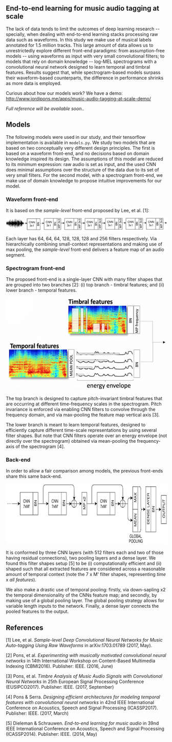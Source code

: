 ## End-to-end learning for music audio tagging at scale
The lack of data tends to limit the outcomes of deep learning research -- specially, when dealing with end-to-end learning stacks processing raw data such as waveforms. In this study we make use of musical labels annotated for 1.5 million tracks. This large amount of data allows us to unrestrictedly explore different front-end paradigms: from assumption-free models -- using waveforms as input with very small convolutional filters; to models that rely on domain knowledge -- log-MEL spectrograms with a convolutional neural network designed to learn temporal and timbral features. Results suggest that, while spectrogram-based models surpass their waveform-based counterparts, the difference in performance shrinks as more data is employed.

Curious about how our models work? We have a demo: http://www.jordipons.me/apps/music-audio-tagging-at-scale-demo/

*Full reference will be available soon..*

## Models
The following models were used in our study, and their tensorflow implementation is available in `models.py`. We study two models that are based on two conceptually very different design principles. The first is based on a waveform front-end, and no decisions based on domain knowledge inspired its design. The assumptions of this model are reduced to its minimum expression: raw audio is set as input, and the used CNN does minimal assumptions over the structure of the data due to its set of very small filters. For the second model, with a spectrogram front-end, we make use of domain knowledge to propose intuitive improvements for our model.

### Waveform front-end	

It is based on the *sample-level* front-end proposed by Lee, et al. [1]:

<p align="center"><img src="waveform.png"></p>

Each layer has 64, 64, 64, 128, 128, 128 and 256 filters respectively. Via hierarchically combining small-context representations and making use of max pooling, the *sample-level* front-end delivers a feature map of an audio segment.

### Spectrogram front-end

The proposed front-end is a single-layer CNN with many filter shapes that are grouped into two branches [2]: (i) top branch - timbral features; and (ii) lower branch - temporal features.

<p align="center"><img src="spectrogram.png" height="290"></p>

The top branch is designed to capture pitch-invariant timbral features that are occurring at different time-frequency scales in the spectrogram. Pitch invariance is enforced via enabling CNN filters to convolve through the frequency domain, and via max-pooling the feature map vertical axis [3]. 

The lower branch is meant to learn temporal features, designed to efficiently capture different time-scale representations by using several filter shapes. But note that CNN filters operate over an energy envelope (not directly over the spectrogram) obtained via mean-pooling the frequency-axis of the spectrogram [4].

### Back-end
In order to allow a fair comparison among models, the previous front-ends share this same back-end.

<p align="center"><img src="backend.png" height="190"></p>

It is conformed by three CNN layers (with 512 filters each and two of those having residual connections), two pooling layers and a dense layer. We found this filter shapes setup [5] to be (i) computationally efficient and (ii) shaped such that all extracted features are considered across a reasonable amount of temporal context (note the 7 x M' filter shapes, representing *time* x *all features*).

We also make a drastic use of temporal pooling: firstly, via down-sapling x2 the temporal dimensionality of the CNNs feature map; and secondly, by making use of a global pooling layer. The global pooling strategy allows
for variable length inputs to the network. Finally, a dense layer connects the pooled features to the output.

## References

[1] Lee, et al. *Sample-level Deep Convolutional Neural Networks for Music Auto-tagging Using Raw Waveforms* in arXiv:1703.01789 (2017, May).

[2] Pons, et al. *Experimenting with musically motivated convolutional neural networks* in 14th International Workshop on Content-Based Multimedia Indexing (CBMI2016). Publisher: IEEE. (2016, June)

[3] Pons, et al. *Timbre Analysis of Music Audio Signals with Convolutional Neural Networks* in 25th European Signal Processing Conference (EUSIPCO2017). Publisher: IEEE.  (2017, September) 

[4] Pons & Serra. *Designing efficient architectures for modeling temporal features with convolutional neural networks* in 42nd IEEE International Conference on Acoustics, Speech and Signal Processing (ICASSP2017). Publisher: IEEE. (2017, March)

[5] Dieleman & Schrauwen. *End-to-end learning for music audio* in 39nd IEEE International Conference on Acoustics, Speech and Signal Processing (ICASSP2014). Publisher: IEEE. (2014, May)
